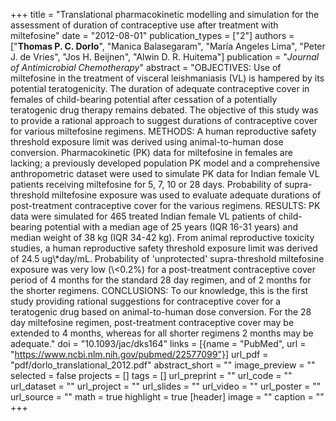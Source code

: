 +++
title = "Translational pharmacokinetic modelling and simulation for the assessment of duration of contraceptive use after treatment with miltefosine"
date = "2012-08-01"
publication_types = ["2"]
authors = ["**Thomas P. C. Dorlo**", "Manica Balasegaram", "Mar&iacute;a Angeles Lima", "Peter J. de Vries", "Jos H. Beijnen", "Alwin D. R. Huitema"]
publication = "_Journal of Antimicrobial Chemotherapy_"
abstract = "OBJECTIVES: Use of miltefosine in the treatment of visceral leishmaniasis (VL) is hampered by its potential teratogenicity. The duration of adequate contraceptive cover in females of child-bearing potential after cessation of a potentially teratogenic drug therapy remains debated. The objective of this study was to provide a rational approach to suggest durations of contraceptive cover for various miltefosine regimens. METHODS: A human reproductive safety threshold exposure limit was derived using animal-to-human dose conversion. Pharmacokinetic (PK) data for miltefosine in females are lacking; a previously developed population PK model and a comprehensive anthropometric dataset were used to simulate PK data for Indian female VL patients receiving miltefosine for 5, 7, 10 or 28 days. Probability of supra-threshold miltefosine exposure was used to evaluate adequate durations of post-treatment contraceptive cover for the various regimens. RESULTS: PK data were simulated for 465 treated Indian female VL patients of child-bearing potential with a median age of 25 years (IQR 16-31 years) and median weight of 38 kg (IQR 34-42 kg). From animal reproductive toxicity studies, a human reproductive safety threshold exposure limit was derived of 24.5 ug\\*day/mL. Probability of 'unprotected' supra-threshold miltefosine exposure was very low (\\<0.2%) for a post-treatment contraceptive cover period of 4 months for the standard 28 day regimen, and of 2 months for the shorter regimens. CONCLUSIONS: To our knowledge, this is the first study providing rational suggestions for contraceptive cover for a teratogenic drug based on animal-to-human dose conversion. For the 28 day miltefosine regimen, post-treatment contraceptive cover may be extended to 4 months, whereas for all shorter regimens 2 months may be adequate."
doi = "10.1093/jac/dks164"
links = [{name = "PubMed", url = "https://www.ncbi.nlm.nih.gov/pubmed/22577099"}]
url_pdf = "pdf/dorlo_translational_2012.pdf"
abstract_short = ""
image_preview = ""
selected = false
projects = []
tags = []
url_preprint = ""
url_code = ""
url_dataset = ""
url_project = ""
url_slides = ""
url_video = ""
url_poster = ""
url_source = ""
math = true
highlight = true
[header]
image = ""
caption = ""
+++
